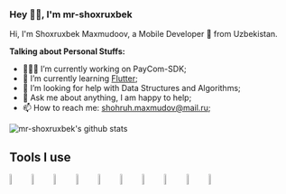 ### Hey 👋🏽, I'm mr-shoxruxbek


Hi, I'm Shoxruxbek Maxmudoov, a Mobile Developer 🚀 from Uzbekistan.

  <!--<img align="right" alt="GIF" src="https://media.giphy.com/media/836HiJc7pgzy8iNXCn/giphy.gif" />-->
  
**Talking about Personal Stuffs:**

- 👨🏽‍💻 I’m currently working on PayCom-SDK;
- 🌱 I’m currently learning [Flutter](https://www.flutter.com/); 
- 🤔 I’m looking for help with Data Structures and Algorithms;
- 💬 Ask me about anything, I am happy to help;
- 📫 How to reach me: shohruh.maxmudov@mail.ru;

![mr-shoxruxbek's github stats](https://github-readme-stats.vercel.app/api?username=mr-shoxruxbek&show_icons=true&hide_border=true&include_all_commits=true&count_private=true&line_height=21)



## Tools I use
<p><a><img src="https://raw.githubusercontent.com/avinal/avinal/5b465a7ae9fc5577a2b4755fb9daf311457201c4/images/git-plain.svg" width=7%> <a/><img src="https://image.flaticon.com/icons/png/512/25/25231.png" width=7%></a>
<img src="https://upload.wikimedia.org/wikipedia/commons/a/ab/Logo-ubuntu_cof-orange-hex.svg" width=7%>
 <img src="https://2.bp.blogspot.com/-tzm1twY_ENM/XlCRuI0ZkRI/AAAAAAAAOso/BmNOUANXWxwc5vwslNw3WpjrDlgs9PuwQCLcBGAsYHQ/s1600/pasted%2Bimage%2B0.png" width=7%>
  <img src="https://upload.wikimedia.org/wikipedia/commons/thumb/a/a0/Firefox_logo%2C_2019.svg/1200px-Firefox_logo%2C_2019.svg.png" width=7%>
  
  <img src="https://1000logos.net/wp-content/uploads/2020/08/Visual-Studio-Logo.png" width=7%>
  <img src="https://preview.redd.it/31b2ii8hchi31.jpg?auto=webp&s=309fe75e96212cf42c4120ca5adedaef52c41e01" width=7%>
  <img src="https://img.favpng.com/19/25/8/java-programming-language-programmer-computer-programming-logo-png-favpng-fhppYS113xSPzB7babpSMhrfP.jpg" width=7%>
  <img src="https://upload.wikimedia.org/wikipedia/commons/thumb/7/74/Kotlin-logo.svg/1024px-Kotlin-logo.svg.png" width=7%>
  <img src="https://miro.medium.com/max/3416/1*Txf8ugHH_MlHPM8JU6hT5w.jpeg" width=7%>

  <!--<img src="" width=7%>-->
  
</p>
